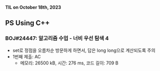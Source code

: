 **TIL on October 18th, 2023**

## PS Using C++
### BOJ#24447: 알고리즘 수업 - 너비 우선 탐색 4
* set로 정점을 오름차순 방문하게 하면서, 답은 long long으로 계산되도록 주의
* 1번째 제출: AC
    - 메모리: 26500 kB, 시간: 276 ms, 코드 길이: 709 B
